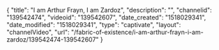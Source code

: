 {
    "title": "I am Arthur Frayn, I am Zardoz",
    "description": "",
    "channelid": "139542474",
    "videoid": "139542607",
    "date_created": "1518029341",
    "date_modified": "1518029341",
    "type": "captivate",
    "layout": "channelVideo",
    "url": "\/fabric-of-existence\/i-am-arthur-frayn-i-am-zardoz\/139542474-139542607"
}